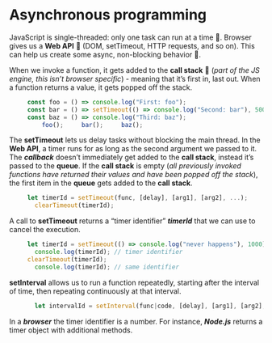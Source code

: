 # Asynchronous programming
JavaScript is single-threaded: only one task can run at a time :turkey:. 
Browser gives us a **Web API** :lollipop: (DOM, setTimeout, HTTP requests, and so on). This can help us create some async, non-blocking behavior :eagle:. 

When we invoke a function, it gets added to the **call stack** :waffle: (_part of the JS engine, this isn’t browser specific_) - meaning that it’s first in, last out. When a function returns a value, it gets popped off the stack.<br>
```javascript
     const foo = () => console.log("First: foo");  
     const bar = () => setTimeout(() => console.log("Second: bar"), 500);
     const baz = () => console.log("Third: baz");
         foo();     bar();     baz();
```

The **setTimeout** lets us delay tasks without blocking the main thread. In the **Web API**, a timer runs for as long as the second argument we passed to it.
The ***callback*** doesn’t immediately get added to the **call stack**, instead it’s passed to the **queue**.
 If the **call stack** is empty (_all previously invoked functions have returned their values and have been popped off the stack_), the first item in the **queue** gets added to the **call stack**.<br>
```javascript
     let timerId = setTimeout(func, [delay], [arg1], [arg2], ...);
       clearTimeout(timerId);
```

A call to **setTimeout** returns a “timer identifier” ***timerId*** that we can use to cancel the execution.<br>
```javascript
     let timerId = setTimeout(() => console.log("never happens"), 1000);
       console.log(timerId); // timer identifier
     clearTimeout(timerId);
       console.log(timerId); // same identifier
```

**setInterval** allows us to run a function repeatedly, starting after the interval of time, then repeating continuously at that interval.<br>
```javascript
       let intervalId = setInterval(func|code, [delay], [arg1], [arg2], ...);
```



In a ***browser*** the timer identifier is a number. For instance, ***Node.js*** returns a timer object with additional methods.

